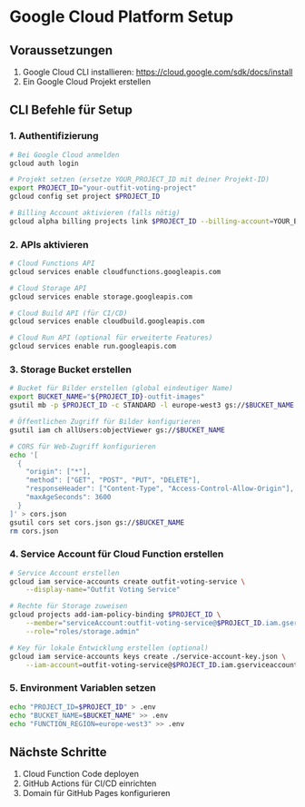 # Google Cloud Platform Setup

## Voraussetzungen
1. Google Cloud CLI installieren: https://cloud.google.com/sdk/docs/install
2. Ein Google Cloud Projekt erstellen

## CLI Befehle für Setup

### 1. Authentifizierung
```bash
# Bei Google Cloud anmelden
gcloud auth login

# Projekt setzen (ersetze YOUR_PROJECT_ID mit deiner Projekt-ID)
export PROJECT_ID="your-outfit-voting-project"
gcloud config set project $PROJECT_ID

# Billing Account aktivieren (falls nötig)
gcloud alpha billing projects link $PROJECT_ID --billing-account=YOUR_BILLING_ACCOUNT_ID
```

### 2. APIs aktivieren
```bash
# Cloud Functions API
gcloud services enable cloudfunctions.googleapis.com

# Cloud Storage API
gcloud services enable storage.googleapis.com

# Cloud Build API (für CI/CD)
gcloud services enable cloudbuild.googleapis.com

# Cloud Run API (optional für erweiterte Features)
gcloud services enable run.googleapis.com
```

### 3. Storage Bucket erstellen
```bash
# Bucket für Bilder erstellen (global eindeutiger Name)
export BUCKET_NAME="${PROJECT_ID}-outfit-images"
gsutil mb -p $PROJECT_ID -c STANDARD -l europe-west3 gs://$BUCKET_NAME

# Öffentlichen Zugriff für Bilder konfigurieren
gsutil iam ch allUsers:objectViewer gs://$BUCKET_NAME

# CORS für Web-Zugriff konfigurieren
echo '[
  {
    "origin": ["*"],
    "method": ["GET", "POST", "PUT", "DELETE"],
    "responseHeader": ["Content-Type", "Access-Control-Allow-Origin"],
    "maxAgeSeconds": 3600
  }
]' > cors.json
gsutil cors set cors.json gs://$BUCKET_NAME
rm cors.json
```

### 4. Service Account für Cloud Function erstellen
```bash
# Service Account erstellen
gcloud iam service-accounts create outfit-voting-service \
    --display-name="Outfit Voting Service"

# Rechte für Storage zuweisen
gcloud projects add-iam-policy-binding $PROJECT_ID \
    --member="serviceAccount:outfit-voting-service@$PROJECT_ID.iam.gserviceaccount.com" \
    --role="roles/storage.admin"

# Key für lokale Entwicklung erstellen (optional)
gcloud iam service-accounts keys create ./service-account-key.json \
    --iam-account=outfit-voting-service@$PROJECT_ID.iam.gserviceaccount.com
```

### 5. Environment Variablen setzen
```bash
echo "PROJECT_ID=$PROJECT_ID" > .env
echo "BUCKET_NAME=$BUCKET_NAME" >> .env
echo "FUNCTION_REGION=europe-west3" >> .env
```

## Nächste Schritte
1. Cloud Function Code deployen
2. GitHub Actions für CI/CD einrichten
3. Domain für GitHub Pages konfigurieren
